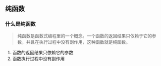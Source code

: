 ## 纯函数

### 什么是纯函数
> 纯函数是函数式编程里的一个概念。一个函数的返回结果只依赖于它的参数，并且在执行过程中没有副作用，这种函数就是纯函数。

1. 函数的返回结果只依赖它的参数
2. 函数执行过程中没有副作用